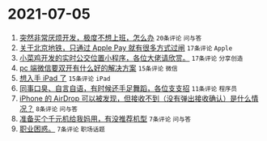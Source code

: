 # 2021-07-05

1. [突然非常厌烦开发，极度不想上班，怎么办](https://www.v2ex.com/t/787520) `20条评论` `问与答`
1. [关于北京地铁，只通过 Apple Pay 就有很多方式过闸](https://www.v2ex.com/t/787525) `17条评论` `Apple`
1. [小菜鸡开发的实时公交位置小程序，各位大佬请欣赏。](https://www.v2ex.com/t/787522) `17条评论` `分享创造`
1. [pc 端微信要双开有什么好的解决方案](https://www.v2ex.com/t/787526) `15条评论` `微信`
1. [想入手 iPad 了](https://www.v2ex.com/t/787518) `15条评论` `iPad`
1. [同事口臭、自言自语，有时候还手足舞蹈，各位支支招](https://www.v2ex.com/t/787532) `11条评论` `程序员`
1. [iPhone 的 AirDrop 可以被发现，但接收不到（没有弹出接收确认）是什么情况？](https://www.v2ex.com/t/787529) `8条评论` `问与答`
1. [准备买个千元机给我妈用，有没推荐机型](https://www.v2ex.com/t/787534) `7条评论` `问与答`
1. [职业困惑。](https://www.v2ex.com/t/787530) `7条评论` `职场话题`
